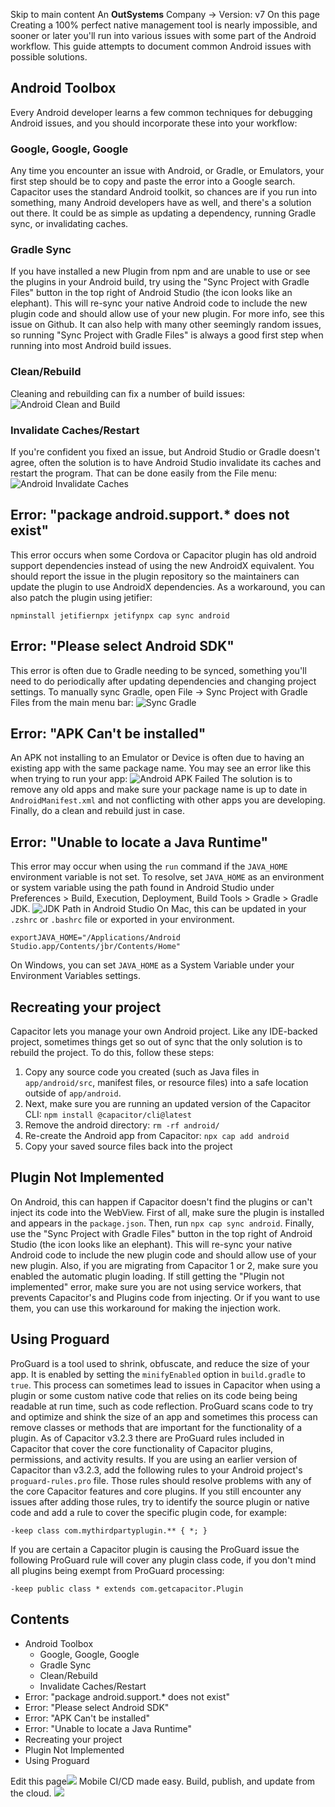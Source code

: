 Skip to main content
An **OutSystems** Company →
Version: v7
On this page
Creating a 100% perfect native management tool is nearly impossible, and sooner or later you'll run into various issues with some part of the Android workflow.
This guide attempts to document common Android issues with possible solutions.
## Android Toolbox​
Every Android developer learns a few common techniques for debugging Android issues, and you should incorporate these into your workflow:
### Google, Google, Google​
Any time you encounter an issue with Android, or Gradle, or Emulators, your first step should be to copy and paste the error into a Google search.
Capacitor uses the standard Android toolkit, so chances are if you run into something, many Android developers have as well, and there's a solution out there.
It could be as simple as updating a dependency, running Gradle sync, or invalidating caches.
### Gradle Sync​
If you have installed a new Plugin from npm and are unable to use or see the plugins in your Android build, try using the "Sync Project with Gradle Files" button in the top right of Android Studio (the icon looks like an elephant). This will re-sync your native Android code to include the new plugin code and should allow use of your new plugin. For more info, see this issue on Github.
It can also help with many other seemingly random issues, so running "Sync Project with Gradle Files" is always a good first step when running into most Android build issues.
### Clean/Rebuild​
Cleaning and rebuilding can fix a number of build issues:
![Android Clean and Build](https://capacitorjs.com/docs/assets/images/clean-rebuild-c9262604bc3eaf70413eae3cbe9c210a.png)
### Invalidate Caches/Restart​
If you're confident you fixed an issue, but Android Studio or Gradle doesn't agree, often the solution is to have Android Studio invalidate its caches and restart the program.
That can be done easily from the File menu:
![Android Invalidate Caches](https://capacitorjs.com/docs/assets/images/invalidate-caches-053e48cb4263c0597b12744a01f79f9b.png)
## Error: "package android.support.* does not exist"​
This error occurs when some Cordova or Capacitor plugin has old android support dependencies instead of using the new AndroidX equivalent. You should report the issue in the plugin repository so the maintainers can update the plugin to use AndroidX dependencies.
As a workaround, you can also patch the plugin using jetifier:
```
npminstall jetifiernpx jetifynpx cap sync android
```

## Error: "Please select Android SDK"​
This error is often due to Gradle needing to be synced, something you'll need to do periodically after updating dependencies and changing project settings.
To manually sync Gradle, open File -> Sync Project with Gradle Files from the main menu bar:
![Sync Gradle](https://capacitorjs.com/docs/assets/images/sync-gradle-35d7e33e532f078afdd3ce6aa36efb20.png)
## Error: "APK Can't be installed"​
An APK not installing to an Emulator or Device is often due to having an existing app with the same package name. You may see an error like this when trying to run your app:
![Android APK Failed](https://capacitorjs.com/docs/assets/images/apk-failed-61aea79e082faa2f7c7d3e8ee27b1eee.png)
The solution is to remove any old apps and make sure your package name is up to date in `AndroidManifest.xml` and not conflicting with other apps you are developing.
Finally, do a clean and rebuild just in case.
## Error: "Unable to locate a Java Runtime"​
This error may occur when using the `run` command if the `JAVA_HOME` environment variable is not set.
To resolve, set `JAVA_HOME` as an environment or system variable using the path found in Android Studio under Preferences > Build, Execution, Deployment, Build Tools > Gradle > Gradle JDK.
![JDK Path in Android Studio](https://capacitorjs.com/docs/assets/images/jdk-path-f1b87b49e3e1f58570ae2ae6d93652ae.png)
On Mac, this can be updated in your `.zshrc` or `.bashrc` file or exported in your environment.
```
exportJAVA_HOME="/Applications/Android Studio.app/Contents/jbr/Contents/Home"
```

On Windows, you can set `JAVA_HOME` as a System Variable under your Environment Variables settings.
## Recreating your project​
Capacitor lets you manage your own Android project. Like any IDE-backed project, sometimes things get so out of sync that the only solution is to rebuild the project.
To do this, follow these steps:
  1. Copy any source code you created (such as Java files in `app/android/src`, manifest files, or resource files) into a safe location outside of `app/android`.
  2. Next, make sure you are running an updated version of the Capacitor CLI: `npm install @capacitor/cli@latest`
  3. Remove the android directory: `rm -rf android/`
  4. Re-create the Android app from Capacitor: `npx cap add android`
  5. Copy your saved source files back into the project


## Plugin Not Implemented​
On Android, this can happen if Capacitor doesn't find the plugins or can't inject its code into the WebView.
First of all, make sure the plugin is installed and appears in the `package.json`.
Then, run `npx cap sync android`.
Finally, use the "Sync Project with Gradle Files" button in the top right of Android Studio (the icon looks like an elephant). This will re-sync your native Android code to include the new plugin code and should allow use of your new plugin.
Also, if you are migrating from Capacitor 1 or 2, make sure you enabled the automatic plugin loading.
If still getting the "Plugin not implemented" error, make sure you are not using service workers, that prevents Capacitor's and Plugins code from injecting. Or if you want to use them, you can use this workaround for making the injection work.
## Using Proguard​
ProGuard is a tool used to shrink, obfuscate, and reduce the size of your app. It is enabled by setting the `minifyEnabled` option in `build.gradle` to `true`. This process can sometimes lead to issues in Capacitor when using a plugin or some custom native code that relies on its code being being readable at run time, such as code reflection. ProGuard scans code to try and optimize and shink the size of an app and sometimes this process can remove classes or methods that are important for the functionality of a plugin.
As of Capacitor v3.2.3 there are ProGuard rules included in Capacitor that cover the core functionality of Capacitor plugins, permissions, and activity results. If you are using an earlier version of Capacitor than v3.2.3, add the following rules to your Android project's `proguard-rules.pro` file. Those rules should resolve problems with any of the core Capacitor features and core plugins.
If you still encounter any issues after adding those rules, try to identify the source plugin or native code and add a rule to cover the specific plugin code, for example:
```
-keep class com.mythirdpartyplugin.** { *; }
```

If you are certain a Capacitor plugin is causing the ProGuard issue the following ProGuard rule will cover any plugin class code, if you don't mind all plugins being exempt from ProGuard processing:
```
-keep public class * extends com.getcapacitor.Plugin
```

## Contents
  * Android Toolbox
    * Google, Google, Google
    * Gradle Sync
    * Clean/Rebuild
    * Invalidate Caches/Restart
  * Error: "package android.support.* does not exist"
  * Error: "Please select Android SDK"
  * Error: "APK Can't be installed"
  * Error: "Unable to locate a Java Runtime"
  * Recreating your project
  * Plugin Not Implemented
  * Using Proguard


Edit this page![](https://images.prismic.io/ionicframeworkcom/50ede1c5-d69d-4c9d-bf0d-4c9ab7c14724_doc-ad-appflow.png?auto=compress,format&rect=0,0,280,200&w=280&h=200)
Mobile CI/CD made easy. Build, publish, and update from the cloud.
![](https://cdn.bizible.com/ipv?_biz_r=&_biz_h=802059049&_biz_u=bfa08d03ffe94cbc8ad825d7c77fcc94&_biz_l=https%3A%2F%2Fcapacitorjs.com%2Fdocs%2Fandroid%2Ftroubleshooting&_biz_t=1739803085761&_biz_i=Capacitor%20Documentation&_biz_n=64&rnd=571195&cdn_o=a&_biz_z=1739803085762)

